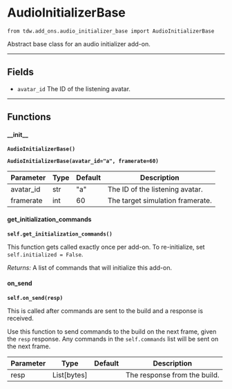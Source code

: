 # AudioInitializerBase

`from tdw.add_ons.audio_initializer_base import AudioInitializerBase`

Abstract base class for an audio initializer add-on.

***

## Fields

- `avatar_id` The ID of the listening avatar.

***

## Functions

#### \_\_init\_\_

**`AudioInitializerBase()`**

**`AudioInitializerBase(avatar_id="a", framerate=60)`**

| Parameter | Type | Default | Description |
| --- | --- | --- | --- |
| avatar_id |  str  | "a" | The ID of the listening avatar. |
| framerate |  int  | 60 | The target simulation framerate. |

#### get_initialization_commands

**`self.get_initialization_commands()`**

This function gets called exactly once per add-on. To re-initialize, set `self.initialized = False`.

_Returns:_  A list of commands that will initialize this add-on.

#### on_send

**`self.on_send(resp)`**

This is called after commands are sent to the build and a response is received.

Use this function to send commands to the build on the next frame, given the `resp` response.
Any commands in the `self.commands` list will be sent on the next frame.

| Parameter | Type | Default | Description |
| --- | --- | --- | --- |
| resp |  List[bytes] |  | The response from the build. |

